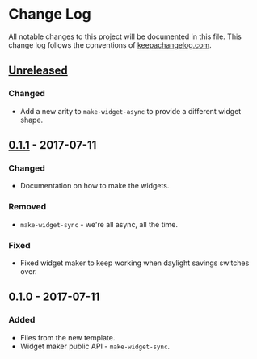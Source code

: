 # Change Log
All notable changes to this project will be documented in this file. This change log follows the conventions of [keepachangelog.com](http://keepachangelog.com/).

## [Unreleased]
### Changed
- Add a new arity to `make-widget-async` to provide a different widget shape.

## [0.1.1] - 2017-07-11
### Changed
- Documentation on how to make the widgets.

### Removed
- `make-widget-sync` - we're all async, all the time.

### Fixed
- Fixed widget maker to keep working when daylight savings switches over.

## 0.1.0 - 2017-07-11
### Added
- Files from the new template.
- Widget maker public API - `make-widget-sync`.

[Unreleased]: https://github.com/your-name/calculator/compare/0.1.1...HEAD
[0.1.1]: https://github.com/your-name/calculator/compare/0.1.0...0.1.1
